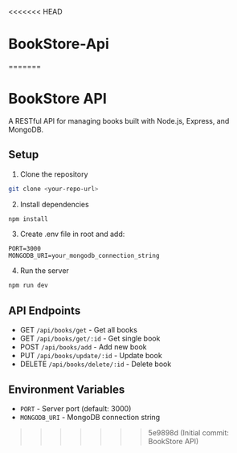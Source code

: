 <<<<<<< HEAD
# BookStore-Api
=======
# BookStore API

A RESTful API for managing books built with Node.js, Express, and MongoDB.

## Setup

1. Clone the repository
```bash
git clone <your-repo-url>
```

2. Install dependencies
```bash
npm install
```

3. Create .env file in root and add:
```
PORT=3000
MONGODB_URI=your_mongodb_connection_string
```

4. Run the server
```bash
npm run dev
```

## API Endpoints

- GET `/api/books/get` - Get all books
- GET `/api/books/get/:id` - Get single book
- POST `/api/books/add` - Add new book
- PUT `/api/books/update/:id` - Update book
- DELETE `/api/books/delete/:id` - Delete book

## Environment Variables

- `PORT` - Server port (default: 3000)
- `MONGODB_URI` - MongoDB connection string
>>>>>>> 5e9898d (Initial commit: BookStore API)

